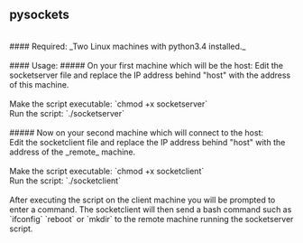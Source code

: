 ## pysockets
<br>
#### Required:
_Two Linux machines with python3.4 installed._
<br>
<br>
#### Usage:
##### On your first machine which will be the host:
Edit the socketserver file and replace the IP address behind "host" with the address of this machine.
<br>
<br>
Make the script executable: `chmod +x socketserver`
<br>
Run the script: `./socketserver`
<br>
<br>
##### Now on your second machine which will connect to the host:
<br>
Edit the socketclient file and replace the IP address behind "host" with the address of the _remote_ machine.
<br>
<br>
Make the script executable: `chmod +x socketclient`
<br>
Run the script: `./socketclient`
<br>
<br>
After executing the script on the client machine you will be prompted to enter a command. The socketclient will then send a bash command such as `ifconfig` `reboot` or `mkdir` to the remote machine running the socketserver script.
